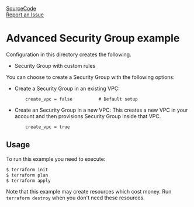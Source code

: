 [SourceCode](https://github.com/nclouds/terraform-aws-security-group/tree/v0.2.4/examples/advanced)   
[Report an Issue](https://github.com/nclouds/terraform-aws-security-group/issues)

# Advanced Security Group example

Configuration in this directory creates the following.
- Security Group with custom rules

You can choose to create a Security Group with the following options:

- Create a Security Group in an existing VPC:
    ```
        create_vpc = false          # Default setup
    ```
- Create an Security Group in a new VPC: 
    This creates a new VPC in your account and then provisions Security Group inside that VPC.
    ```
        create_vpc = true
    ```

## Usage

To run this example you need to execute:

```bash
$ terraform init
$ terraform plan
$ terraform apply
```

Note that this example may create resources which cost money. Run `terraform destroy` when you don't need these resources.
